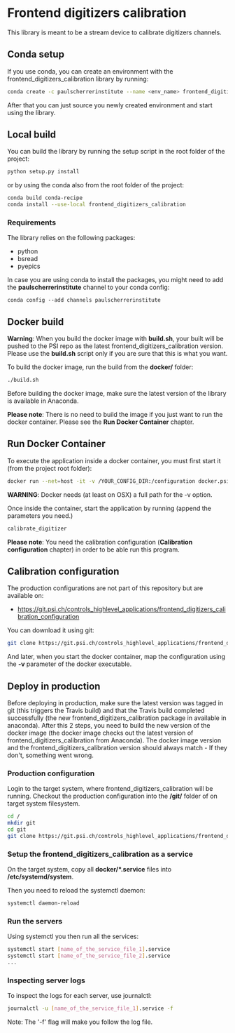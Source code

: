 
# Frontend digitizers calibration
This library is meant to be a stream device to calibrate digitizers channels.

## Conda setup
If you use conda, you can create an environment with the frontend_digitizers_calibration library by running:

```bash
conda create -c paulscherrerinstitute --name <env_name> frontend_digitizers_calibration
```

After that you can just source you newly created environment and start using the library.

## Local build
You can build the library by running the setup script in the root folder of the project:

```bash
python setup.py install
```

or by using the conda also from the root folder of the project:

```bash
conda build conda-recipe
conda install --use-local frontend_digitizers_calibration
```

### Requirements
The library relies on the following packages:

- python
- bsread
- pyepics

In case you are using conda to install the packages, you might need to add the **paulscherrerinstitute** channel to 
your conda config:

```
conda config --add channels paulscherrerinstitute
```

## Docker build
**Warning**: When you build the docker image with **build.sh**, your built will be pushed to the PSI repo as the 
latest frontend_digitizers_calibration version. Please use the **build.sh** script only if you are sure that this is 
what you want.

To build the docker image, run the build from the **docker/** folder:
```bash
./build.sh
```

Before building the docker image, make sure the latest version of the library is available in Anaconda.

**Please note**: There is no need to build the image if you just want to run the docker container. 
Please see the **Run Docker Container** chapter.

## Run Docker Container
To execute the application inside a docker container, you must first start it (from the project root folder):
```bash
docker run --net=host -it -v /YOUR_CONFIG_DIR:/configuration docker.psi.ch:5000/frontend_digitizers_calibration /bin/bash
```

**WARNING**: Docker needs (at least on OSX) a full path for the -v option.

Once inside the container, start the application by running (append the parameters you need.)
```bash
calibrate_digitizer
```

**Please note**: You need the calibration configuration (**Calibration configuration** chapter) in order to be 
able run this program.

## Calibration configuration

The production configurations are not part of this repository but are available on:
- https://git.psi.ch/controls_highlevel_applications/frontend_digitizers_calibration_configuration

You can download it using git:
```bash
git clone https://git.psi.ch/controls_highlevel_applications/frontend_digitizers_calibration_configuration.git
```

And later, when you start the docker container, map the configuration using the **-v** parameter of the docker 
executable.

## Deploy in production

Before deploying in production, make sure the latest version was tagged in git (this triggers the Travis build) and 
that the Travis build completed successfully (the new frontend_digitizers_calibration package in available in anaconda). 
After this 2 steps, you need to build the new version of the docker image (the docker image checks out the latest 
version of frontend_digitizers_calibration from Anaconda). 
The docker image version and the frontend_digitizers_calibration version should always match - 
If they don't, something went wrong.

### Production configuration
Login to the target system, where frontend_digitizers_calibration will be running. Checkout the production configuration 
into the **/git/** folder of on target system filesystem.

```bash
cd /
mkdir git
cd git
git clone https://git.psi.ch/controls_highlevel_applications/frontend_digitizers_calibration_configuration.git
```

### Setup the frontend_digitizers_calibration as a service
On the target system, copy all **docker/\*.service** files into 
**/etc/systemd/system**.

Then you need to reload the systemctl daemon:
```bash
systemctl daemon-reload
```

### Run the servers
Using systemctl you then run all the services:
```bash
systemctl start [name_of_the_service_file_1].service
systemctl start [name_of_the_service_file_2].service
...
```

### Inspecting server logs
To inspect the logs for each server, use journalctl:
```bash
journalctl -u [name_of_the_service_file_1].service -f
```

Note: The '-f' flag will make you follow the log file.